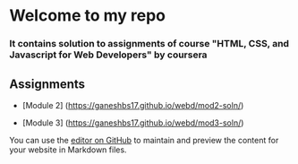 # Welcome to my repo 

### It contains solution to assignments of course "HTML, CSS, and Javascript for Web Developers" by coursera

## Assignments

* [Module 2] (https://ganeshbs17.github.io/webd/mod2-soln/)

* [Module 3] (https://ganeshbs17.github.io/webd/mod3-soln/)


You can use the [editor on GitHub](https://github.com/ganeshbs17/webd/edit/master/README.md) to maintain and preview the content for your website in Markdown files.



